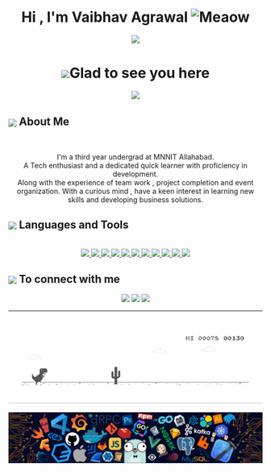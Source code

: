 <h1 align="center">Hi , I'm Vaibhav Agrawal <img src="https://i.imgur.com/veZrcC7.gif" alt="Meaow" width="50" /></h1>
<p align="center">
  <a href="https://github.com/DenverCoder1/readme-typing-svg"><img src="https://readme-typing-svg.herokuapp.com?color=FF1414&lines=Web+Developer;Tech+Enthusiast;Always+eager+to+learn+new+things&center=true&width=500&height=50"></a>
</p>

<h1 align="center"><img src="https://media.giphy.com/media/hvRJCLFzcasrR4ia7z/giphy.gif" width="35px">Glad to see you here</h1>
 
<p align="center" ><img 
 src="https://user-images.githubusercontent.com/22797857/90096358-dba16400-dd54-11ea-8e44-e181ada72661.gif" width="40%"/></p>
  
<summary><h2><img src="https://emojis.slackmojis.com/emojis/images/1471045852/841/hero.gif?1471045852" align="center"width="28" /> About Me </h2> </summary>
<br/>
<p align = "center">
  I'm a third year undergrad at MNNIT Allahabad.<br/> A Tech enthusiast and a dedicated quick learner with proficiency in development.<br/> Along with the experience of team work , project completion and event organization.
With a curious mind , have a keen interest in learning new skills and developing business solutions.
</p>

<summary><h2><img src="https://emojis.slackmojis.com/emojis/images/1471045839/793/computerrage.gif?1471045839" align="center"
                width="28" /> Languages and Tools</h2></summary>

<br>
<div align="center">
    <a href="">
        <img src="https://img.shields.io/badge/HTML5-E34F26?style=for-the-badge&logo=html5&logoColor=white">
    </a>
    <a href="">
        <img src="https://img.shields.io/badge/CSS3-1572B6?style=for-the-badge&logo=css3&logoColor=white">
   </a>
    <a href="">
        <img src="https://img.shields.io/badge/JavaScript-F7DF1E?style=for-the-badge&logo=javascript&logoColor=black">
  </a>
    <a href="">
        <img src="https://img.shields.io/badge/Django-092E20?style=for-the-badge&logo=django&logoColor=green">
    </a>
  <a href="">
        <img src="https://img.shields.io/badge/React-20232A?style=for-the-badge&logo=react&logoColor=61DAFB">
    </a>
    <a href="">
        <img src="https://img.shields.io/badge/Node.js-339933?style=for-the-badge&logo=nodedotjs&logoColor=white">
  </a>
    <a href="">
        <img src="https://img.shields.io/badge/Express.js-000000?style=for-the-badge&logo=express&logoColor=white">
   </a>
    <a href="">
        <img src="https://img.shields.io/badge/MongoDB-4EA94B?style=for-the-badge&logo=mongodb&logoColor=white">
   </a>
    <a href="">
        <img src="https://img.shields.io/badge/MySQL-00000F?style=for-the-badge&logo=mysql&logoColor=white">
   </a>
    <a href="">
        <img src="https://img.shields.io/badge/Git-F05032?style=for-the-badge&logo=git&logoColor=white">
    </a>
    <a href="">
        <img src="https://img.shields.io/badge/Postman-FF6C37?style=for-the-badge&logo=Postman&logoColor=white">
    </a>

</div>

 <summary><h2><img src="https://emojis.slackmojis.com/emojis/images/1579216111/7550/pikachu_wave.gif?1579216111" align="center"
                width="28" /> To connect with me</h2></summary>

<div align = "center">

[<img src="https://img.shields.io/badge/linkedin-%230077B5.svg?&style=for-the-badge&logo=linkedin&logoColor=white" />](https://www.linkedin.com/in/agrawalvaibhavnita/)
[<img src = "https://img.shields.io/badge/Gmail-D14836?style=for-the-badge&logo=gmail&logoColor=white">](mailto:vaibhavagrawal093@gmail.com)
[<img src ="https://img.shields.io/badge/portfolio-%23.svg?&style=for-the-badge&logo=&logoColor=white%22">](https://vaibhav763.github.io/Vaibhav_Portfolio/)

</div>
<hr/>
<p align="center"><img src="https://raw.githubusercontent.com/aviraltandon21/aviraltandon21/master/dino.gif"></p>
<p align="center"><img src="https://raw.githubusercontent.com/aviraltandon21/aviraltandon21/master/footer.png"></p>
